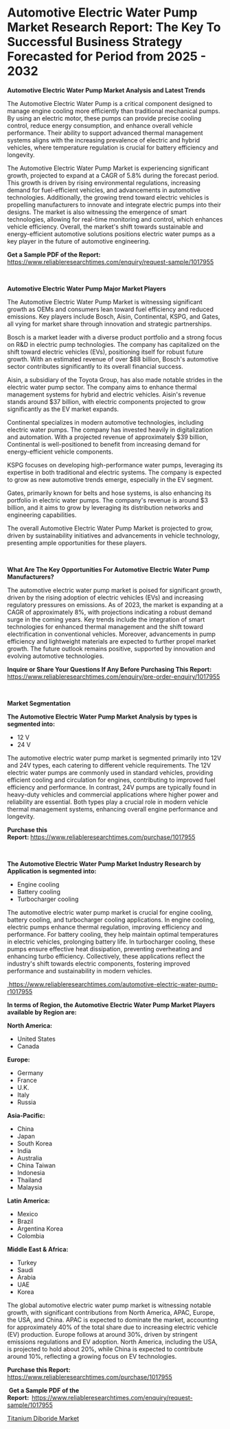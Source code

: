 <p><h1>Automotive Electric Water Pump Market Research Report: The Key To Successful Business Strategy Forecasted for Period from 2025 - 2032</h1></p><p><strong>Automotive Electric Water Pump Market Analysis and Latest Trends</strong></p>
<p><p>The Automotive Electric Water Pump is a critical component designed to manage engine cooling more efficiently than traditional mechanical pumps. By using an electric motor, these pumps can provide precise cooling control, reduce energy consumption, and enhance overall vehicle performance. Their ability to support advanced thermal management systems aligns with the increasing prevalence of electric and hybrid vehicles, where temperature regulation is crucial for battery efficiency and longevity.</p><p>The Automotive Electric Water Pump Market is experiencing significant growth, projected to expand at a CAGR of 5.8% during the forecast period. This growth is driven by rising environmental regulations, increasing demand for fuel-efficient vehicles, and advancements in automotive technologies. Additionally, the growing trend toward electric vehicles is propelling manufacturers to innovate and integrate electric pumps into their designs. The market is also witnessing the emergence of smart technologies, allowing for real-time monitoring and control, which enhances vehicle efficiency. Overall, the market's shift towards sustainable and energy-efficient automotive solutions positions electric water pumps as a key player in the future of automotive engineering.</p></p>
<p><strong>Get a Sample PDF of the Report:&nbsp;</strong> <a href="https://www.reliableresearchtimes.com/enquiry/request-sample/1017955?utm_campaign=3101&utm_medium=2&utm_source=Github&utm_content=ia&utm_term=21032025&utm_id=automotive-electric-water-pump">https://www.reliableresearchtimes.com/enquiry/request-sample/1017955</a></p>
<p>&nbsp;</p>
<p><strong>Automotive Electric Water Pump Major Market Players</strong></p>
<p><p>The Automotive Electric Water Pump Market is witnessing significant growth as OEMs and consumers lean toward fuel efficiency and reduced emissions. Key players include Bosch, Aisin, Continental, KSPG, and Gates, all vying for market share through innovation and strategic partnerships.</p><p>Bosch is a market leader with a diverse product portfolio and a strong focus on R&D in electric pump technologies. The company has capitalized on the shift toward electric vehicles (EVs), positioning itself for robust future growth. With an estimated revenue of over $88 billion, Bosch's automotive sector contributes significantly to its overall financial success.</p><p>Aisin, a subsidiary of the Toyota Group, has also made notable strides in the electric water pump sector. The company aims to enhance thermal management systems for hybrid and electric vehicles. Aisin's revenue stands around $37 billion, with electric components projected to grow significantly as the EV market expands.</p><p>Continental specializes in modern automotive technologies, including electric water pumps. The company has invested heavily in digitalization and automation. With a projected revenue of approximately $39 billion, Continental is well-positioned to benefit from increasing demand for energy-efficient vehicle components.</p><p>KSPG focuses on developing high-performance water pumps, leveraging its expertise in both traditional and electric systems. The company is expected to grow as new automotive trends emerge, especially in the EV segment.</p><p>Gates, primarily known for belts and hose systems, is also enhancing its portfolio in electric water pumps. The company's revenue is around $3 billion, and it aims to grow by leveraging its distribution networks and engineering capabilities.</p><p>The overall Automotive Electric Water Pump Market is projected to grow, driven by sustainability initiatives and advancements in vehicle technology, presenting ample opportunities for these players.</p></p>
<p>&nbsp;</p>
<p><strong>What Are The Key Opportunities For Automotive Electric Water Pump Manufacturers?</strong></p>
<p><p>The automotive electric water pump market is poised for significant growth, driven by the rising adoption of electric vehicles (EVs) and increasing regulatory pressures on emissions. As of 2023, the market is expanding at a CAGR of approximately 8%, with projections indicating a robust demand surge in the coming years. Key trends include the integration of smart technologies for enhanced thermal management and the shift toward electrification in conventional vehicles. Moreover, advancements in pump efficiency and lightweight materials are expected to further propel market growth. The future outlook remains positive, supported by innovation and evolving automotive technologies.</p></p>
<p><strong>Inquire or Share Your Questions If Any Before Purchasing This Report:</strong> <a href="https://www.reliableresearchtimes.com/enquiry/pre-order-enquiry/1017955?utm_campaign=3101&utm_medium=2&utm_source=Github&utm_content=ia&utm_term=21032025&utm_id=automotive-electric-water-pump">https://www.reliableresearchtimes.com/enquiry/pre-order-enquiry/1017955</a></p>
<p>&nbsp;</p>
<p><strong>Market Segmentation</strong></p>
<p><strong>The Automotive Electric Water Pump Market Analysis by types is segmented into:</strong></p>
<p><ul><li>12 V</li><li>24 V</li></ul></p>
<p><p>The automotive electric water pump market is segmented primarily into 12V and 24V types, each catering to different vehicle requirements. The 12V electric water pumps are commonly used in standard vehicles, providing efficient cooling and circulation for engines, contributing to improved fuel efficiency and performance. In contrast, 24V pumps are typically found in heavy-duty vehicles and commercial applications where higher power and reliability are essential. Both types play a crucial role in modern vehicle thermal management systems, enhancing overall engine performance and longevity.</p></p>
<p><strong>Purchase this Report:&nbsp;</strong><a href="https://www.reliableresearchtimes.com/purchase/1017955?utm_campaign=3101&utm_medium=2&utm_source=Github&utm_content=ia&utm_term=21032025&utm_id=automotive-electric-water-pump">https://www.reliableresearchtimes.com/purchase/1017955</a></p>
<p>&nbsp;</p>
<p><strong>The Automotive Electric Water Pump Market Industry Research by Application is segmented into:</strong></p>
<p><ul><li>Engine cooling</li><li>Battery cooling</li><li>Turbocharger cooling</li></ul></p>
<p><p>The automotive electric water pump market is crucial for engine cooling, battery cooling, and turbocharger cooling applications. In engine cooling, electric pumps enhance thermal regulation, improving efficiency and performance. For battery cooling, they help maintain optimal temperatures in electric vehicles, prolonging battery life. In turbocharger cooling, these pumps ensure effective heat dissipation, preventing overheating and enhancing turbo efficiency. Collectively, these applications reflect the industry's shift towards electric components, fostering improved performance and sustainability in modern vehicles.</p></p>
<p><a href="https://www.reliableresearchtimes.com/automotive-electric-water-pump-r1017955?utm_campaign=3101&utm_medium=2&utm_source=Github&utm_content=ia&utm_term=21032025&utm_id=automotive-electric-water-pump">&nbsp;https://www.reliableresearchtimes.com/automotive-electric-water-pump-r1017955</a></p>
<p><strong>In terms of Region, the Automotive Electric Water Pump Market Players available by Region are:</strong></p>
<p>
    <p> <strong> North America: </strong>
        <ul>
            <li>United States</li>
            <li>Canada</li>
        </ul>
        </p> 
    <p> <strong> Europe: </strong>
        <ul>
            <li>Germany</li>
            <li>France</li>
            <li>U.K.</li>
            <li>Italy</li>
            <li>Russia</li>
        </ul>
        </p> 
    <p> <strong> Asia-Pacific: </strong>
        <ul>
            <li>China</li>
            <li>Japan</li>
            <li>South Korea</li>
            <li>India</li>
            <li>Australia</li>
            <li>China Taiwan</li>
            <li>Indonesia</li>
            <li>Thailand</li>
            <li>Malaysia</li>
        </ul>
        </p> 
    <p> <strong> Latin America: </strong>
        <ul>
            <li>Mexico</li>
            <li>Brazil</li>
            <li>Argentina Korea</li>
            <li>Colombia</li>
        </ul>
        </p> 
    <p> <strong> Middle East & Africa: </strong>
        <ul>
            <li>Turkey</li>
            <li>Saudi</li>
            <li>Arabia</li>
            <li>UAE</li>
            <li>Korea</li>
        </ul>
    </p>
    </p>
<p><p>The global automotive electric water pump market is witnessing notable growth, with significant contributions from North America, APAC, Europe, the USA, and China. APAC is expected to dominate the market, accounting for approximately 40% of the total share due to increasing electric vehicle (EV) production. Europe follows at around 30%, driven by stringent emissions regulations and EV adoption. North America, including the USA, is projected to hold about 20%, while China is expected to contribute around 10%, reflecting a growing focus on EV technologies.</p></p>
<p><strong>Purchase this Report: </strong><a href="https://www.reliableresearchtimes.com/purchase/1017955?utm_campaign=3101&utm_medium=2&utm_source=Github&utm_content=ia&utm_term=21032025&utm_id=automotive-electric-water-pump">https://www.reliableresearchtimes.com/purchase/1017955</a></p>
<p>&nbsp;<strong>Get a Sample PDF of the Report:&nbsp;&nbsp;</strong><a href="https://www.reliableresearchtimes.com/enquiry/request-sample/1017955?utm_campaign=3101&utm_medium=2&utm_source=Github&utm_content=ia&utm_term=21032025&utm_id=automotive-electric-water-pump">https://www.reliableresearchtimes.com/enquiry/request-sample/1017955</a></p>
<p><strong></strong></p>
<p><p><a href="https://github.com/fabinbuddygc/Market-Research-Report-List-1/blob/main/titanium-diboride-market.md?utm_campaign=3101&utm_medium=2&utm_source=Github&utm_content=ia&utm_term=21032025&utm_id=automotive-electric-water-pump">Titanium Diboride Market</a></p></p>